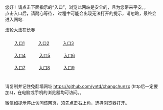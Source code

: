 您好！请点击下面指示的“入口”，浏览此网站是安全的，且为您带来平安。。 <br/>
点击入口后，请耐心等待， 过程中可能会出现无法打开的提示，请忽略，最终会进入网站. </br>

法轮大法在长春<br/>
<div style="padding:10px"><a style="margin:20px" target="_blank" href="https://d3k7ubijrneikz.cloudfront.net/2Qpsp?xzreitxo" id="ccLink1" rel="nofollow">入口1</a> <a target="_blank" style="margin:20px" href="https://d4kcvzlz22j4n.cloudfront.net/2Qpsp?koqbgyxp" id="ccLink2" rel="nofollow">入口2</a> <a style="margin:20px" target="_blank" href="https://d2n3r18vreowia.cloudfront.net/2Qpsp?vuxvcjfr" id="ccLink3" rel="nofollow">入口3</a></div>

<div style="padding:10px" ><a style="margin:20px" target="_blank" href="https://d3k7ubijrneikz.cloudfront.net/2Qpsp?xzreitxo" id="ccLink4" rel="nofollow">入口4</a> <a style="margin:20px" href="https://d4kcvzlz22j4n.cloudfront.net/2Qpsp?koqbgyxp" target="_blank" id="ccLink5" rel="nofollow">入口5</a> <a style="margin:20px" href="https://d2n3r18vreowia.cloudfront.net/2Qpsp?vuxvcjfr" target="_blank" id="ccLink6" rel="nofollow">入口6</a></div>

<div style="padding:10px"><a style="margin:20px" target="_blank" href="https://d3k7ubijrneikz.cloudfront.net/2Qpsp?xzreitxo" id="ccLink7" rel="nofollow">入口7</a> <a style="margin:20px" href="https://d4kcvzlz22j4n.cloudfront.net/2Qpsp?koqbgyxp" target="_blank" id="ccLink8" rel="nofollow">入口8</a> <a style="margin:20px" target="_blank" href="https://d2n3r18vreowia.cloudfront.net/2Qpsp?vuxvcjfr" id="ccLink9" rel="nofollow">入口9</a></div>

<br/>



请复制并记住免翻墙网址 https://github.com/yntd/changchunzx (http后一定要加s)，在电脑或手机的浏览器均可访问。。<br/>

微信如提示停止访问该网页，须先点击右上角，选择浏览器打开。
